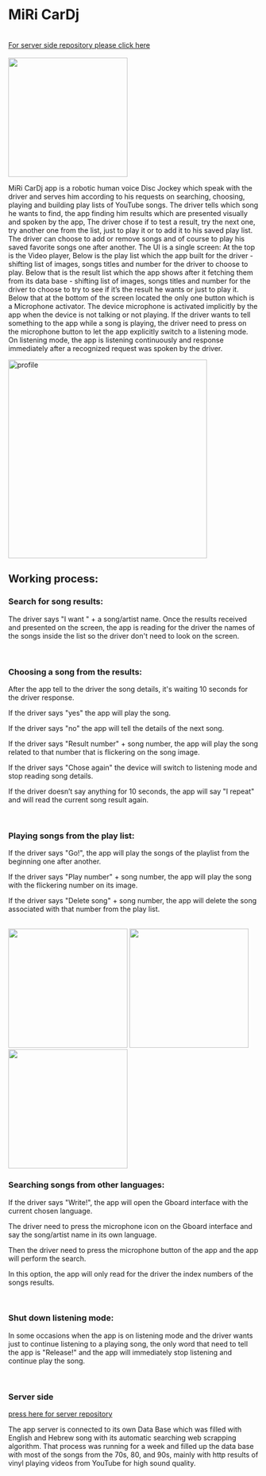 <h1>MiRi CarDj</h1> 
<br>
<a href="https://github.com/talkorman/CarDjHomeServer191221/tree/main">For server side repository please click here</a><br><br>
<a href="https://www.youtube.com/watch?v=AuF2vx0ksyg">
	<img width="240"src="https://user-images.githubusercontent.com/3162057/159336234-23655ae4-9e78-44ee-81c3-0be317b6a24c.png"></a>
<br>
<p>
MiRi CarDj app is a robotic human voice Disc Jockey which speak with the driver and serves him 
according to his requests on searching, choosing, playing and building play lists of YouTube songs.
The driver tells which song he wants to find, the app finding him results which are presented visually and spoken by the app,
The driver chose if to test a result, try the next one, try another one from the list, just to play it or to add it to his saved play list.
The driver can choose to add or remove songs and of course to play his saved favorite songs one after another.
The UI is a single screen:
At the top is the Video player,
Below is the play list which the app built for the driver - shifting list of images, songs titles and number for the driver to choose to play.
Below that is the result list which the app shows after it fetching them from its data base - shifting list of images, songs titles and number 
for the driver to choose to try to see if it’s the result he wants or just to play it.
Below that at the bottom of the screen located the only one button which is a Microphone activator.
The device microphone is activated implicitly by the app when the device is not talking or not playing.
If the driver wants to tell something to the app while a song is playing, the driver need to press on the microphone button to let the app
explicitly switch to a listening mode. On listening mode, the app is listening continuously and response immediately after a recognized request 
was spoken by the driver.
</p>

<img width="400" alt="profile" src="https://user-images.githubusercontent.com/3162057/159328249-6ec3c590-7184-45b0-9702-ba9d1b7f6e17.png">

<h2>Working process:</h2>
  
  <h3>Search for song results: </h3>
	<p>
    The driver says "I want " + a song/artist name. Once the results received and presented on the screen, 
		the app is reading for the driver the names of the
    songs inside the list so the driver don't need to look on the screen.
  </p><br>
	
  <h3>Choosing a song from the results:</h3>
	<p>
    After the app tell to the driver the song details, it's waiting 10 seconds for the driver response.</p>
    <p>If the driver says "yes" the app will play the song.</p>
    <p>If the driver says "no" the app will tell the details of the next song.</p>
    <p>If the driver says "Result number" + song number, the app will play the song related to that number that is flickering on the song image.</p>
    <p>If the driver says "Chose again" the device will switch to listening mode and stop reading song details.</p>
    <p>If the driver doesn’t say anything for 10 seconds, the app will say "I repeat" and will read the current song result again.</p>
  </p><br>
  <h3>Playing songs from the play list:</h3>
	<p>
    <p>If the driver says "Go!", the app will play the songs of the playlist from the beginning one after another.</p>
    <p>If the driver says "Play number" + song number, the app will play the song with the flickering number on its image.</p>
    <p>If the driver says "Delete song" + song number, the app will delete the song associated with that number from the play list.</p>
    </p><br>
		<div>
		<img width="240" src="https://user-images.githubusercontent.com/3162057/159329347-ee2a6e8d-d090-44be-b6d8-f9029408dcb4.jpg">
	  <img width="240" src="https://user-images.githubusercontent.com/3162057/159330751-115cd493-8466-4c43-8f64-a6acd79842cf.jpg">
	  <img width="240" src="https://user-images.githubusercontent.com/3162057/159331225-bde5d057-c374-460b-a5e0-e3b04a5b0d2b.jpg">
	</div>
 <h3>Searching songs from other languages:</h3>
 <p>
         <p> If the driver says "Write!", the app will open the Gboard interface with the current chosen language.</p>
     <p>The driver need to press the microphone icon on the Gboard interface and say the song/artist name in its own language.</p>
     <p>Then the driver need to press the microphone button of the app and the app will perform the search.</p>
     <p>In this option, the app will only read for the driver the index numbers of the songs results.</p>
    </p><br>
  <h3>Shut down listening mode:</h3>
	<p>
    In some occasions when the app is on listening mode and the driver wants just to continue listening to a playing song, the only
    word that need to tell the app is "Release!" and the app will immediately stop listening and continue play the song.
    </p><br>
	<p>	
  <h3>Server side</h3> <a href="https://github.com/talkorman/CarDjHomeServer191221/tree/main">press here for server repository</a>     
	<p>
    The app server is connected to its own Data Base which was filled with English and Hebrew song with its automatic searching web scrapping
    algorithm. That process was running for a week and filled up the data base with most of the songs from the 70s, 80, and 90s, mainly with
    http results of vinyl playing videos from YouTube for high sound quality.
</p>
